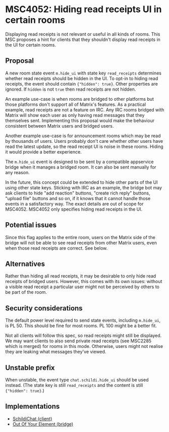 # MSC4052: Hiding read receipts UI in certain rooms

Displaying read receipts is not relevant or useful in all kinds of rooms. This MSC proposes a hint for clients that they shouldn't display read receipts in the UI for certain rooms.

## Proposal

A new room state event `m.hide_ui` with state key `read_receipts` determines whether read receipts should be hidden in the UI. To opt-in to hiding read receipts, the event should contain `{"hidden": true}`. Other properties are ignored. If `hidden` is not `true` then read receipts are not hidden.

An example use-case is when rooms are bridged to other platforms but those platforms don't support all of Matrix's features. As a practical example, read receipts are not a feature on IRC. Any IRC rooms bridged with Matrix will show each user as only having read messages that they themselves sent. Implementing this proposal would make the behaviour consistent between Matrix users and bridged users.

Another example use-case is for announcement rooms which may be read by thousands of users. Users probably don't care whether other users have read the latest update, so the read receipt UI is noise in these rooms. Hiding it would provide a better experience.

The `m.hide_ui` event is designed to be sent by a compatible appservice bridge when it manages a bridged room. It can also be sent manually for any reason.

In the future, this concept could be extended to hide other parts of the UI using other state keys. Sticking with IRC as an example, the bridge bot may ask clients to hide "add reaction" buttons, "create rich reply" buttons, "upload file" buttons and so on, if it knows that it cannot handle those events in a satisfactory way. The exact details are out of scope for MSC4052. MSC4052 only specifies hiding read receipts in the UI.

## Potential issues

Since this flag applies to the entire room, users on the Matrix side of the bridge will not be able to see read receipts from other Matrix users, even when those read receipts are correct. See below.

## Alternatives

Rather than hiding all read receipts, it may be desirable to only hide read receipts of bridged users. However, this comes with its own issues: without a visible read receipt a particular user might not be perceived by others to be part of the room.

## Security considerations

The default power level required to send state events, including `m.hide_ui`, is PL 50. This should be fine for most rooms. PL 100 might be a better fit.

Not all clients will follow this spec, so read receipts might still be displayed. We may want clients to also send private read receipts (see MSC2285 which is merged) for rooms in this mode. Otherwise, users might not realise they are leaking what messages they've viewed.

## Unstable prefix

When unstable, the event type `chat.schildi.hide_ui` should be used instead. (The state key is still `read_receipts` and the content is still `{"hidden": true}`.)

## Implementations

* [SchildiChat (client)](https://github.com/SchildiChat/matrix-react-sdk/pull/18)
* [Out Of Your Element (bridge)](https://gitdab.com/cadence/out-of-your-element/commit/5e6bb0cd2edaa8c340b5f27d5ccfce622c22fc8e#diff-1712f73f1ef677367997f55e69a76b0cc2a2b425)


